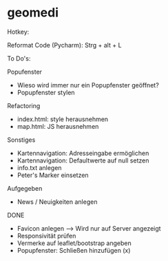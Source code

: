 # geomedi

Hotkey:

Reformat Code (Pycharm):
Strg + alt + L


To Do's:

Popufenster
- Wieso wird immer nur ein Popupfenster geöffnet?
- Popupfenster stylen


Refactoring
- index.html: style herausnehmen
- map.html: JS herausnehmen


Sonstiges
- Kartennavigation: Adresseingabe ermöglichen
- Kartennavigation: Defaultwerte auf null setzen
- info.txt anlegen
- Peter's Marker einsetzen



Aufgegeben
- News / Neuigkeiten anlegen


DONE
- Favicon anlegen --> Wird nur auf Server angezeigt
- Responsivität prüfen
- Vermerke auf leaflet/bootstrap angeben
- Popupfenster: Schließen hinzufügen (x)
